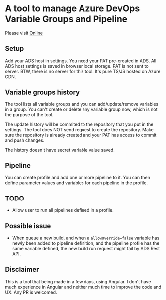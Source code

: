 # A tool to manage Azure DevOps Variable Groups and Pipeline
Please visit [Online](https://go.azuredevopshelpers.dev/)

## Setup
Add your ADS host in settings. You need your PAT pre-created in ADS. All ADS host settings is saved in browser local storage. PAT is not sent to server. BTW, there is no server for this tool. It's pure TS/JS hosted on Azure CDN.

## Variable groups history
The tool lists all variable groups and you can add/update/remove variables in a group. You can't create or delete any variable group now, which is not the purpose of the tool.

The update history will be commited to the repository that you put in the settings. The tool does NOT send request to create the repository. Make sure the repository is already created and your PAT has access to commit and push changes.

The history doesn't have secret variable value saved. 

## Pipeline
You can create profile and add one or more pipeline to it. You can then define parameter values and variables for each pipeline in the profile. 

## TODO
* Allow user to run all pipelines defined in a profile.

## Possible issue
* When queue a new build, and when a `allowOverride=false` variable has newly been added to pipeline definition, and the pipeline profile has the same variable defined, the new build run request might fail by ADS Rest API.

## Disclaimer
This is a tool that being made in a few days, using Angular. I don't have much experience in Angular and neither much time to improve the code and UX. Any PR is welcomed.